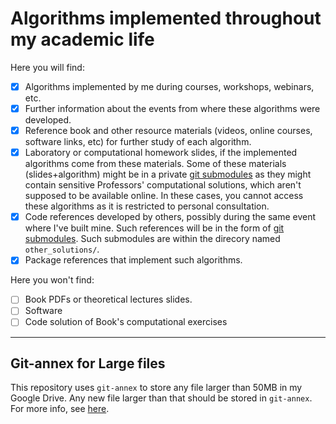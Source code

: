 # Algorithms implemented throughout my academic life

Here you will find:
- [x] Algorithms implemented by me during courses, workshops, webinars, etc.
- [x] Further information about the events from where these algorithms were developed.
- [x] Reference book and other resource materials (videos, online courses, software links, etc) for further study of each algorithm.
- [x] Laboratory or computational homework slides, if the implemented algorithms come from these materials. Some of these materials (slides+algorithm) might be in a private [git submodules] as they might contain sensitive Professors' computational solutions, which aren't supposed to be available online. In these cases, you cannot access these algorithms as it is restricted to personal consultation.
- [x] Code references developed by others, possibly during the same event where I've built mine. Such references will be in the form of [git submodules]. Such submodules are within the direcory named `other_solutions/`.
- [x] Package references that implement such algorithms.

Here you won't find:
- [ ] Book PDFs or theoretical lectures slides.
- [ ] Software
- [ ] Code solution of Book's computational exercises

----

## Git-annex for Large files

This repository uses `git-annex` to store any file larger than 50MB in my Google Drive. Any new file larger than that should be stored in `git-annex`. For more info, see [here].

[here]: https://gist.github.com/tapyu/0427afb25df969c1972942d945284ba2#git-annex
[git submodules]: https://git-scm.com/book/en/v2/Git-Tools-Submodules
